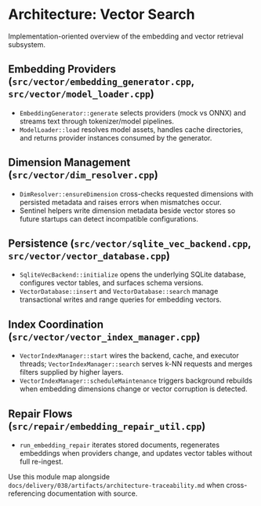 # Architecture: Vector Search

Implementation-oriented overview of the embedding and vector retrieval subsystem.

## Embedding Providers (`src/vector/embedding_generator.cpp`, `src/vector/model_loader.cpp`)

- `EmbeddingGenerator::generate` selects providers (mock vs ONNX) and streams text through tokenizer/model pipelines.
- `ModelLoader::load` resolves model assets, handles cache directories, and returns provider instances consumed by the generator.

## Dimension Management (`src/vector/dim_resolver.cpp`)

- `DimResolver::ensureDimension` cross-checks requested dimensions with persisted metadata and raises errors when mismatches occur.
- Sentinel helpers write dimension metadata beside vector stores so future startups can detect incompatible configurations.

## Persistence (`src/vector/sqlite_vec_backend.cpp`, `src/vector/vector_database.cpp`)

- `SqliteVecBackend::initialize` opens the underlying SQLite database, configures vector tables, and surfaces schema versions.
- `VectorDatabase::insert` and `VectorDatabase::search` manage transactional writes and range queries for embedding vectors.

## Index Coordination (`src/vector/vector_index_manager.cpp`)

- `VectorIndexManager::start` wires the backend, cache, and executor threads; `VectorIndexManager::search` serves k-NN requests and merges filters supplied by higher layers.
- `VectorIndexManager::scheduleMaintenance` triggers background rebuilds when embedding dimensions change or vector corruption is detected.

## Repair Flows (`src/repair/embedding_repair_util.cpp`)

- `run_embedding_repair` iterates stored documents, regenerates embeddings when providers change, and updates vector tables without full re-ingest.

Use this module map alongside `docs/delivery/038/artifacts/architecture-traceability.md` when cross-referencing documentation with source.
